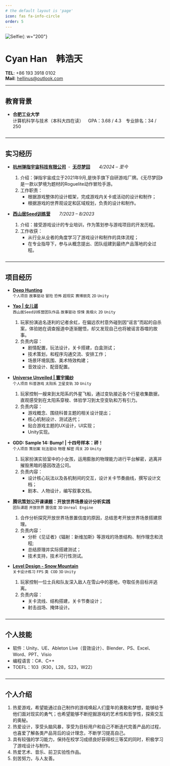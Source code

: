 ```yaml
---
# the default layout is 'page'
icon: fas fa-info-circle
order: 5
---
```


![Selfie](assets/img/About/Selfie_0.png){: w="200"}
<br>

# **Cyan Han&emsp;韩浩天**
**TEL**: +86 193 3918 0102<br>
**Mail**: [hellinus@outlook.com](mailto:hellinus@outlook.com)
<br>
![line](assets/img/About/line.png)

## **教育背景**
- **合肥工业大学**<br>
    计算机科学与技术（本科大四在读）&emsp;GPA：3.68 / 4.3&emsp;专业排名：34 / 250

![line](assets/img/About/line.png)

## **实习经历**
- [**杭州弹指宇宙科技有限公司**](https://www.sparknexa.com/home)&ensp;-&ensp;[**无尽梦回**](https://dream.sparknexa.com/)&emsp;&emsp;*4/2024 – 至今*
    1. 介绍：弹指宇宙成立于2021年9月,是快手旗下自研游戏厂牌。《无尽梦回》是一款以梦境为题材的Roguelite动作冒险手游。
    2. 工作职责：
        - 根据游戏整体的设计框架，完成游戏内关卡或活动的设计和制作； 
        - 根据游戏的世界观设定和区域规划，负责的设计和制作。

- [**西山居Seed训练营**](https://sc.xishanju.com/#/)&emsp;&emsp;*7/2023 – 8/2023*
    1. 介绍：接受游戏设计的专业培训，作为策划参与游戏项目的开发历程。
    2. 工作收获：
        - 从行业从业者的角度学习了游戏设计和制作的具体流程；
        - 在专业指导下，参与从概念提出、团队组建到最终产品落地的全过程。

![line](assets/img/About/line.png)

## **项目经历**
- [**Deep Hunting**](https://hellinus.com/posts/Deep-Hunting/)<br>
    `个人项目` `故事驱动` `冒险` `恐怖` `超现实` `赛博朋克` `2D` `Unity`

- [**Yao | 女儿谣**](https://hellinus.com/posts/Yao/)<br>
    `西山居Seed训练营团队作品` `故事驱动` `惊悚` `类烟火` `2D` `Unity`
    1. 玩家扮演追名逐利的记者余虹，在偏远农村意外碰到因“谣言”而起的自杀案，体验她在调查报道中逐渐醒悟，却又发现自己也将被谣言吞噬的故事。
    2. 负责内容：
        - 剧情配置，玩法设计，关卡搭建，白盒测试；
        - 技术策划，和程序沟通交流、安排工作；
        - 场景环境氛围、美术特效构建；
        - 音效设计、配音配置。
- [**Universe Unveiled \| 寰宇揭纱**](https://hellinus.com/posts/Universe-Unveiled/)<br>
    `个人项目` `科普游戏` `太阳系` `卫星变轨` `3D` `Unity`
    1. 玩家控制一艘来到太阳系的外星飞船，通过变轨接近各个行星收集数据，直观感受到在太阳系穿梭、体验学习到太空变轨和万有引力。
    2. 负责内容：
        - 游戏概念、围绕科普主题的相关设计提出；
        - 核心机制设计、测试迭代；
        - 贴合游戏主题的UX设计，UI实现；
        - Unity实现。
- **GDD: Sample 14: Bump! \| 十四号样本：砰！**<br>
    `个人项目` `策划案` `玩法驱动` `物理` `解密` `闯关` `2D` `Unity`
    1. 玩家扮演实验室中的小女孩，运用膨胀的物理能力进行平台解密，逃离并摧毁黑暗的基因改造公司。
    2. 负责内容：
        - 设计核心玩法以及各机制间的交互，设计关卡节奏曲线，撰写设计文档；
        - 剧本、人物设计，编写叙事文档。
- **腾讯策划公开课课题：开放世界场景设计分析实践**<br>
    `团队课题` `开放世界` `置信度` `3D` `Unreal Engine`
    1. 合作分析探究开放世界场景置信度的原因，总结思考开放世界场景搭建原理。
    2. 负责内容：
        - 分析《见证者》《辐射：新维加斯》等游戏的场景结构、制作理念和流程;
        - 总结原理并实际搭建测试；
        - 技术支持，技术可行性测试。

- [**Level Design - Snow Mountain**](https://hellinus.com/posts/Level-Design-Snow-Mountain/)<br>
    `关卡设计练习` `FPS` `类 COD` `3D` `Unity`
    1. 玩家控制一位士兵和队友深入敌人在雪山中的基地，夺取任务目标并逃离。
    2. 负责内容：
        - 关卡流线、结构搭建，关卡节奏设计；
        - 射击战场、掩体设计。

![line](assets/img/About/line.png)

## **个人技能**
- 软件：Unity、UE、Ableton Live（音效设计）、Blender、PS、Excel、Word、PPT、Visio
- 编程语言：C#、C++
- TOEFL：103（R30，L28，S23，W22）

![line](assets/img/About/line.png)

## **个人介绍**
1. 热爱游戏，希望能通过自己制作的游戏唤起人们童年的勇敢和梦想，能够给予他们面对现实的勇气；也希望能够不断挖掘游戏的艺术性和哲学性，探索交互的奥秘。
2. 热爱设计，享受头脑风暴，享受为目标用户和自己不断迭代完善产品的过程，也喜爱了解各类产品背后的设计理念，不断学习提高自己。
3. 具有较强的学习能力，保持在校学习成绩良好获得校三等奖的同时，积极学习了游戏设计与制作。
4. 热爱艺术、音乐、前卫实验性作品。
5. 刻苦努力，与人友善。
